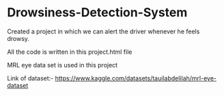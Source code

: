 # Drowsiness-Detection-System
Created a project in which we can alert the driver whenever he feels drowsy. 

All the code is written in this project.html file

MRL eye data set is used in this project

Link of dataset:- https://www.kaggle.com/datasets/tauilabdelilah/mrl-eye-dataset
